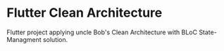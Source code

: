 # Flutter Clean Architecture

Flutter project applying uncle Bob's Clean Architecture with BLoC State-Managment solution.
